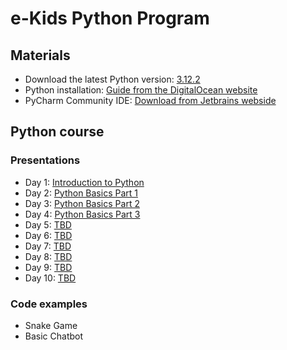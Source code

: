 # e-Kids Python Program

## Materials

- Download the latest Python version: [3.12.2](https://www.python.org/downloads/)
- Python installation: [Guide from the DigitalOcean website](https://www.digitalocean.com/community/tutorials/install-python-windows-10)
- PyCharm Community IDE: [Download from Jetbrains webside](https://www.jetbrains.com/pycharm/download/download-thanks.html?platform=windows&code=PCC)

## Python course

### Presentations
- Day  1: [Introduction to Python](https://sway.cloud.microsoft/PnBTyw8RcTFNYWlq)
- Day  2: [Python Basics Part 1](TBD)
- Day  3: [Python Basics Part 2](TBD)
- Day  4: [Python Basics Part 3](TBD)
- Day  5: [TBD](TBD)
- Day  6: [TBD](TBD)
- Day  7: [TBD](TBD)
- Day  8: [TBD](TBD)
- Day  9: [TBD](TBD)
- Day 10: [TBD](TBD)

### Code examples
- Snake Game
- Basic Chatbot 